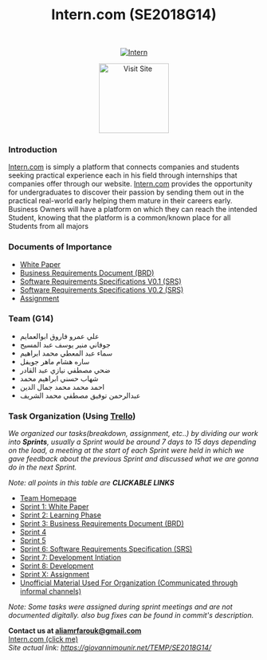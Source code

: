 <h1 align="center"> Intern.com (SE2018G14) </h1> <br>
<p align="center">
  <a href="https://giovannimounir.net/TEMP/SE2018G14/" target="_blank">
    <img alt="Intern" title="Intern" src="http://i64.tinypic.com/141vd43.png">
  </a>
</p>


<p align="center">
  <a href="https://giovannimounir.net/TEMP/SE2018G14/" target="_blank">
    <img alt="Visit Site" title="Visit" src="http://i64.tinypic.com/33vgqah.jpg" width="140">
  </a>
</p>

### Introduction 

<p>
<a href="https://giovannimounir.net/TEMP/SE2018G14/" target="_blank">Intern.com</a> is simply a platform that connects companies and students seeking practical experience
each in his field through internships that companies offer through our website.
<a href="https://giovannimounir.net/TEMP/SE2018G14/" target="_blank">Intern.com</a> provides the opportunity for undergraduates to discover their passion by sending them out in the practical real-world early helping them mature in their careers early.
Business Owners will have a platform on which they can reach the intended Student, knowing that the
platform is a common/known place for all Students from all majors</p>


### Documents of Importance

- <a href="https://github.com/aliamaim/SE2018G14/blob/master/Documentation/SE2018G14_WhitePaper.pdf" target="_blank">White Paper</a>
- <a href="https://github.com/aliamaim/SE2018G14/blob/master/Documentation/BRD_Version0.1.pdf" target="_blank">Business Requirements Document (BRD)</a>
- <a href="https://github.com/aliamaim/SE2018G14/blob/master/Documentation/SRS_Version0.1.pdf" target="_blank">Software Requirements Specifications V0.1 (SRS)</a>
- <a href="https://github.com/aliamaim/SE2018G14/blob/master/Documentation/SRS_Version0.2.pdf" target="_blank">Software Requirements Specifications V0.2 (SRS)</a>
- <a href="https://github.com/aliamaim/SE2018G14/tree/master/Documentation/assignment-1" target="_blank">Assignment</a>


### Team (G14)

- علي عمرو فاروق ابوالعمايم 
- جوفاني منير يوسف عبد المسيح
- سماء عبد المعطي محمد ابراهيم
- ساره هشام ماهر جويفل
- ضحي مصطفي نيازي عبد القادر
- شهاب حسني ابراهيم محمد
- احمد محمد محمد جمال الدين
- عبدالرحمن توفيق مصطفي محمد الشريف


### Task Organization (Using <a href="https://trello.com/">Trello</a>)
<i>We organized our tasks(breakdown, assignment, etc..) by dividing our work into <b>Sprints</b>, usually a Sprint would be around 7 days to 15 days depending on the load, a meeting at the start of each Sprint were held in which we gave feedback about the previous Sprint and discussed what we are gonna do in the next Sprint.</i>

<i>Note: all points in this table are <b>CLICKABLE LINKS</b></i>
- <a href="https://trello.com/softwareengineeringse2018g14/home" target="_blank">Team Homepage</a>
- <a href="https://trello.com/b/mUBi6bYA/sprint-1-white-paper" target="_blank">Sprint 1: White Paper</a>
- <a href="https://trello.com/b/Bzdlhoxu/sprint-2-learning-phase" target="_blank">Sprint 2: Learning Phase</a>
- <a href="https://trello.com/b/mHsMa5Is/sprint-3-brd" target="_blank">Sprint 3: Business Requirements Document (BRD)</a>
- <a href="https://trello.com/b/36E9WkDG/sprint-4" target="_blank">Sprint 4</a>
- <a href="https://trello.com/b/5dhm6IH1/sprint-5" target="_blank">Sprint 5</a>
- <a href="https://trello.com/b/TBkd6IJt/sprint-6-srs" target="_blank">Sprint 6: Software Requirements Specification (SRS)</a>
- <a href="https://trello.com/b/hsNiPPkI/sprint-7-development-intiation" target="_blank">Sprint 7: Development Intiation</a>
- <a href="https://trello.com/b/DvQKnr9c/sprint-8-development" target="_blank">Sprint 8: Development</a>
- <a href="https://trello.com/b/vnrzbwXx/sprint-x-assignment" target="_blank">Sprint X: Assignment</a>
- <a href="https://drive.google.com/open?id=10K1EVA90WW_GOa4TVKCzKo76ay3V4iPJ" target="_blank">Unofficial Material Used For Organization (Communicated through informal channels)</a>

<i>Note: Some tasks were assigned during sprint meetings and are not documented digitally. also bug fixes can be found in commit's description.</i>


**Contact us at aliamrfarouk@gmail.com**  
<a href="https://giovannimounir.net/TEMP/SE2018G14/" target="_blank">Intern.com (click me)</a>  
<i>Site actual link: https://giovannimounir.net/TEMP/SE2018G14/</i>









